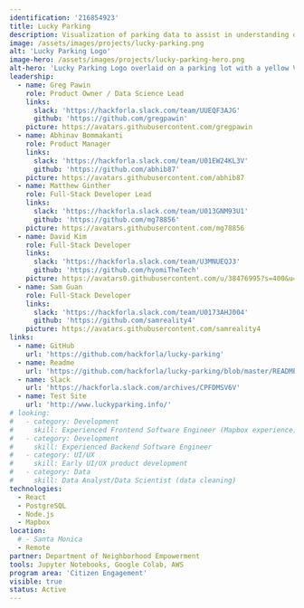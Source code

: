 ```yaml
---
identification: '216854923'
title: Lucky Parking
description: Visualization of parking data to assist in understanding of the effects of parking policies on a neighborhood by neighborhood basis in the City of Los Angeles.
image: /assets/images/projects/lucky-parking.png
alt: 'Lucky Parking Logo'
image-hero: /assets/images/projects/lucky-parking-hero.png
alt-hero: 'Lucky Parking Logo overlaid on a parking lot with a yellow Volkswagon.'
leadership:
  - name: Greg Pawin
    role: Product Owner / Data Science Lead
    links:
      slack: 'https://hackforla.slack.com/team/UUEQF3AJG'
      github: 'https://github.com/gregpawin'
    picture: https://avatars.githubusercontent.com/gregpawin
  - name: Abhinav Bommakanti
    role: Product Manager
    links:
      slack: 'https://hackforla.slack.com/team/U01EW24KL3V'
      github: 'https://github.com/abhib87'
    picture: https://avatars.githubusercontent.com/abhib87
  - name: Matthew Ginther
    role: Full-Stack Developer Lead
    links:
      slack: 'https://hackforla.slack.com/team/U013GNM93U1'
      github: 'https://github.com/mg78856'
    picture: https://avatars.githubusercontent.com/mg78856
  - name: David Kim
    role: Full-Stack Developer
    links:
      slack: 'https://hackforla.slack.com/team/U3MNUEQJ3'
      github: 'https://github.com/hyomiTheTech'
    picture: https://avatars0.githubusercontent.com/u/38476995?s=400&u=43e9d12bf5a5df1b9347519fc1e4ef3991b9ae13&v=4
  - name: Sam Guan
    role: Full-Stack Developer
    links:
      slack: 'https://hackforla.slack.com/team/U0173AHJ004'
      github: 'https://github.com/samreality4'
    picture: https://avatars.githubusercontent.com/samreality4
links:
  - name: GitHub
    url: 'https://github.com/hackforla/lucky-parking'
  - name: Readme
    url: 'https://github.com/hackforla/lucky-parking/blob/master/README.md'
  - name: Slack
    url: 'https://hackforla.slack.com/archives/CPFDMSV6V'
  - name: Test Site
    url: 'http://www.luckyparking.info/'
# looking:
#   - category: Development
#     skill: Experienced Frontend Software Engineer (Mapbox experience)
#   - category: Development
#     skill: Experienced Backend Software Engineer
#   - category: UI/UX
#     skill: Early UI/UX product development
#   - category: Data
#     skill: Data Analyst/Data Scientist (data cleaning)
technologies:
  - React
  - PostgreSQL
  - Node.js
  - Mapbox
location:
  # - Santa Monica
  - Remote
partner: Department of Neighborhood Empowerment
tools: Jupyter Notebooks, Google Colab, AWS
program area: 'Citizen Engagement'
visible: true
status: Active
---
```

